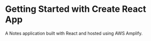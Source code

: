 # Getting Started with Create React App

A Notes application built with React and hosted using AWS Amplify.

